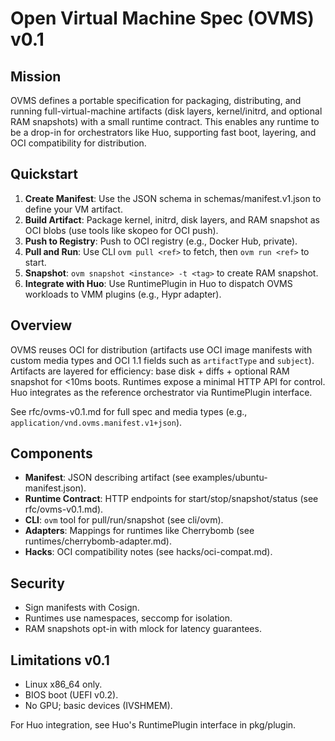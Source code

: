 # Open Virtual Machine Spec (OVMS) v0.1

## Mission
OVMS defines a portable specification for packaging, distributing, and running full-virtual-machine artifacts (disk layers, kernel/initrd, and optional RAM snapshots) with a small runtime contract. This enables any runtime to be a drop-in for orchestrators like Huo, supporting fast boot, layering, and OCI compatibility for distribution.

## Quickstart
1. **Create Manifest**: Use the JSON schema in schemas/manifest.v1.json to define your VM artifact.
2. **Build Artifact**: Package kernel, initrd, disk layers, and RAM snapshot as OCI blobs (use tools like skopeo for OCI push).
3. **Push to Registry**: Push to OCI registry (e.g., Docker Hub, private).
4. **Pull and Run**: Use CLI `ovm pull <ref>` to fetch, then `ovm run <ref>` to start.
5. **Snapshot**: `ovm snapshot <instance> -t <tag>` to create RAM snapshot.
6. **Integrate with Huo**: Use RuntimePlugin in Huo to dispatch OVMS workloads to VMM plugins (e.g., Hypr adapter).

## Overview
OVMS reuses OCI for distribution (artifacts use OCI image manifests with custom media types and OCI 1.1 fields such as `artifactType` and `subject`). Artifacts are layered for efficiency: base disk + diffs + optional RAM snapshot for <10ms boots. Runtimes expose a minimal HTTP API for control. Huo integrates as the reference orchestrator via RuntimePlugin interface.

See rfc/ovms-v0.1.md for full spec and media types (e.g., `application/vnd.ovms.manifest.v1+json`).

## Components
- **Manifest**: JSON describing artifact (see examples/ubuntu-manifest.json).
- **Runtime Contract**: HTTP endpoints for start/stop/snapshot/status (see rfc/ovms-v0.1.md).
- **CLI**: `ovm` tool for pull/run/snapshot (see cli/ovm).
- **Adapters**: Mappings for runtimes like Cherrybomb (see runtimes/cherrybomb-adapter.md).
- **Hacks**: OCI compatibility notes (see hacks/oci-compat.md).

## Security
- Sign manifests with Cosign.
- Runtimes use namespaces, seccomp for isolation.
- RAM snapshots opt-in with mlock for latency guarantees.

## Limitations v0.1
- Linux x86_64 only.
- BIOS boot (UEFI v0.2).
- No GPU; basic devices (IVSHMEM).

For Huo integration, see Huo's RuntimePlugin interface in pkg/plugin.